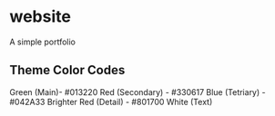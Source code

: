 # website
A simple portfolio 


## Theme Color Codes
Green (Main)- #013220
Red (Secondary) - #330617
Blue (Tetriary) - #042A33
Brighter Red (Detail) - #801700
White (Text)


